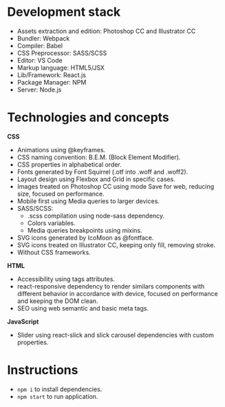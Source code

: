 # Development stack

- Assets extraction and edition: Photoshop CC and Illustrator CC
- Bundler: Webpack
- Compiler: Babel
- CSS Preprocessor: SASS/SCSS
- Editor: VS Code
- Markup language: HTML5/JSX
- Lib/Framework: React.js
- Package Manager: NPM
- Server: Node.js

# Technologies and concepts

**CSS**

- Animations using @keyframes.
- CSS naming convention: B.E.M. (Block Element Modifier).
- CSS properties in alphabetical order.
- Fonts generated by Font Squirrel (.otf into .woff and .woff2).
- Layout design using Flexbox and Grid in specific cases.
- Images treated on Photoshop CC using mode Save for web, reducing size, focused on performance.
- Mobile first using Media queries to larger devices.
- SASS/SCSS:
    - .scss compilation using node-sass dependency.
    - Colors variables.
    - Media queries breakpoints using mixins.
- SVG icons generated by IcoMoon as @fontface.
- SVG icons treated on Illustrator CC, keeping only fill, removing stroke.
- Without CSS frameworks.

**HTML**

- Accessibility using tags attributes.
- react-responsive dependency to render similars components with different behavior in accordance with device, focused on performance and keeping the DOM clean.
- SEO using web semantic and basic meta tags.

**JavaScript**

- Slider using react-slick and slick carousel dependencies with custom properties.

# Instructions

- `npm i` to install dependencies.
- `npm start` to run application.